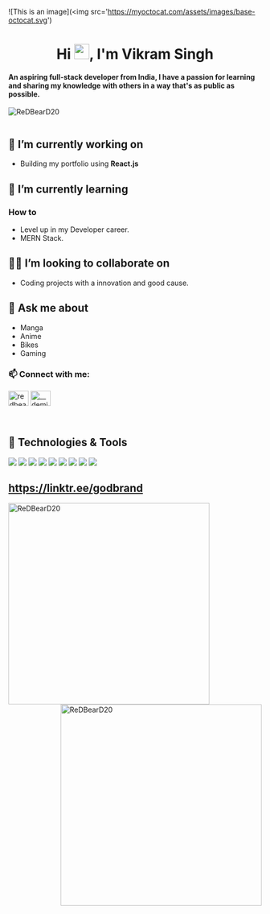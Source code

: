 ![This is an image](<img src='https://myoctocat.com/assets/images/base-octocat.svg')
<!--![MasterHead](</images/Pink and Purple Professional LinkedIn Banner.png>)-->

<h1 align="center">Hi <img src="https://raw.githubusercontent.com/MartinHeinz/MartinHeinz/master/wave.gif" width="30px" height="30px">, I'm Vikram Singh </h1>
<h4 align="left">An aspiring full-stack developer from India, I have a passion for learning and sharing my knowledge with others in a way that's as public as possible.</h4>
<p align="left"> <img src="https://komarev.com/ghpvc/?username=ReDBearD20&label=Profile%20views&color=0e75b6&style=flat" alt="ReDBearD20" /> </p>

<p align="left"> <a href="https://twitter.com/" target="blank"><img src="https://img.shields.io/twitter/follow/?logo=twitter&style=for-the-badge" alt="" /></a> </p>

## 🔭 I’m currently working on 
- Building my portfolio using **React.js**

## 🌱 I’m currently learning
### How to
- Level up in my Developer career.
- MERN Stack.

## ✌🏼 I’m looking to collaborate on
- Coding projects with a innovation and good cause.

## 💬 Ask me about
- Manga
- Anime
- Bikes
- Gaming

<h3 align="left">📫 Connect with me:</h3>
<p align="left">
<a href="https://linkedin.com/in/vikram-singh-red" target="blank"><img align="center" src="https://raw.githubusercontent.com/rahuldkjain/github-profile-readme-generator/master/src/images/icons/Social/linked-in-alt.svg" alt="redbeard" height="30" width="40" /></a>
<a href="https://www.instagram.com/__demiurge/" target="blank"><img align="center" src="https://raw.githubusercontent.com/rahuldkjain/github-profile-readme-generator/master/src/images/icons/Social/instagram.svg" alt="__demiurge" height="30" width="40" /></a>
</p>
<br/>


## 🔧 Technologies & Tools
![](https://img.shields.io/badge/code-node.js-brightgreen?style=flat&logo=node.js&logoColor=white&color=2bbc8a)
![](https://img.shields.io/badge/Code-JavaScript-informational?style=flat&logo=javascript&logoColor=white&color=2bbc8a)
![](https://img.shields.io/badge/code-React-brightgreen?style=flat&logo=React&logoColor=white&color=2bbc8a)
![](https://img.shields.io/badge/Code-Redux-informational?style=flat&logo=Redux&logoColor=white&color=2bbc8a)
![](https://img.shields.io/badge/Tools-MySQL-informational?style=flat&logo=MySQL&logoColor=white&color=2bbc8a)
![](https://img.shields.io/badge/Tools-MongoDB-informational?style=flat&logo=MongoDB&logoColor=white&color=2bbc8a)
![](https://img.shields.io/badge/Tools-Firebase-informational?style=flat&logo=Firebase&logoColor=white&color=2bbc8a)
![](https://img.shields.io/badge/Tools-Postman-informational?style=flat&logo=Postman&logoColor=white&color=2bbc8a)
![](https://img.shields.io/badge/Tools-PostgreSQL-informational?style=flat&logo=PostgreSQL&logoColor=white&color=2bbc8a)
<br/>


## https://linktr.ee/godbrand

<p><img align="left" width=400 src="https://github-readme-stats.vercel.app/api/top-langs?username=ReDBearD20&show_icons=true&locale=en&layout=compact&theme=vue-dark" alt="ReDBearD20" /></p>

<p>&nbsp;<img align="right" width=400 src="https://github-readme-stats.vercel.app/api?username=ReDBearD20&show_icons=true&locale=en&theme=vue-dark" alt="ReDBearD20" /></p>
